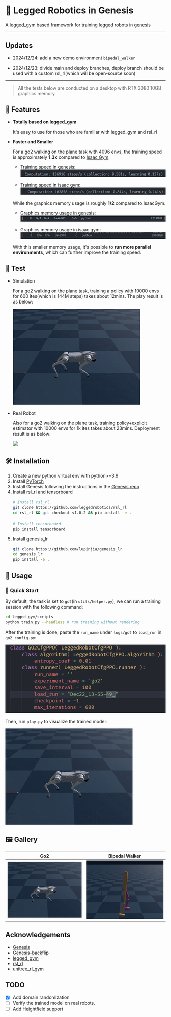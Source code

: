 # 🦿 Legged Robotics in Genesis

A [legged_gym](https://github.com/leggedrobotics/legged_gym) based framework for training legged robots in [genesis](https://github.com/Genesis-Embodied-AI/Genesis/tree/main)

---
## Updates

- 2024/12/24: add a new demo environment `bipedal_walker`

- 2024/12/23: divide main and deploy branches, deploy branch should be used with a custom rsl_rl(which will be open-source soon)
---

> All the tests below are conducted on a desktop with RTX 3080 10GB graphics memory.

## 🌟 Features

- **Totally based on [legged_gym](https://github.com/leggedrobotics/legged_gym)**
  
  It's easy to use for those who are familiar with legged_gym and rsl_rl

- **Faster and Smaller**
  
  For a go2 walking on the plane task with 4096 envs, the training speed is approximately **1.3x** compared to [Isaac Gym](https://developer.nvidia.com/isaac-gym).
  
  - Training speed in genesis: 
  ![](./test/genesis_rl_speed.png)

  - Training speed in isaac gym: 
  ![](./test/isaacgym_speed.png)
  
  While the graphics memory usage is roughly **1/2** compared to IsaacGym.

  - Graphics memory usage in genesis: 
  ![](./test/genesis_memory_usage.png)

  - Graphics memory usage in isaac gym: 
  ![](./test/isaacgym_memory_usage.png)

  With this smaller memory usage, it's possible to **run more parallel environments**, which can further improve the training speed.

## 🧪 Test

- Simulation
  
  For a go2 walking on the plane task, training a policy with 10000 envs for 600 ites(which is 144M steps) takes about 12mins. The play result is as below:
  
  ![](./test/go2_flat_play.gif)

- Real Robot
  
  Also for a go2 walking on the plane task, training policy+explicit estimator with 10000 envs for 1k ites takes about 23mins. Deployment result is as below:

  ![](./test/genesis_deploy_test.gif)

## 🛠 Installation

1. Create a new python virtual env with python>=3.9
2. Install [PyTorch](https://pytorch.org/)
3. Install Genesis following the instructions in the [Genesis repo](https://github.com/Genesis-Embodied-AI/Genesis)
4. Install rsl_rl and tensorboard
   ```bash
   # Install rsl_rl.
   git clone https://github.com/leggedrobotics/rsl_rl
   cd rsl_rl && git checkout v1.0.2 && pip install -e .

   # Install tensorboard.
   pip install tensorboard
   ```
5. Install genesis_lr
   ```bash
   git clone https://github.com/lupinjia/genesis_lr
   cd genesis_lr
   pip install -e .
   ```

## 👋 Usage

### 🚀 Quick Start

By default, the task is set to `go2`(in `utils/helper.py`), we can run a training session with the following command:

```bash
cd legged_gym/scripts
python train.py --headless # run training without rendering
```

After the training is done, paste the `run_name` under `logs/go2` to `load_run` in `go2_config.py`: 

![](./test/paste_load_run.png)

Then, run `play.py` to visualize the trained model:

![](./test/go2_flat_play.gif)

## 🖼️ Gallery

| Go2 | Bipedal Walker |
|--- | --- |
| ![](./test_resources/go2_flat_play.gif) | ![](./test_resources/bipedal_walker_flat.gif) |

## Acknowledgements

- [Genesis](https://github.com/Genesis-Embodied-AI/Genesis/tree/main)
- [Genesis-backflip](https://github.com/ziyanx02/Genesis-backflip)
- [legged_gym](https://github.com/leggedrobotics/legged_gym)
- [rsl_rl](https://github.com/leggedrobotics/rsl_rl)
- [unitree_rl_gym](https://github.com/unitreerobotics/unitree_rl_gym)

## TODO

- [x] Add domain randomization
- [ ] Verify the trained model on real robots.
- [ ] Add Heightfield support